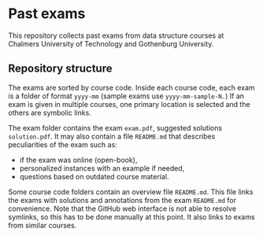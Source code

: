 # Past exams

This repository collects past exams from data structure courses at Chalmers University of Technology and Gothenburg University.

## Repository structure

The exams are sorted by course code.
Inside each course code, each exam is a folder of format `yyyy-mm` (sample exams use `yyyy-mm-sample-N.`)
If an exam is given in multiple courses, one primary location is selected and the others are symbolic links.

The exam folder contains the exam `exam.pdf`, suggested solutions `solution.pdf`.
It may also contain a file `README.md` that describes peculiarities of the exam such as:
* if the exam was online (open-book),
* personalized instances with an example if needed,
* questions based on outdated course material.

Some course code folders contain an overview file `README.md`.
This file links the exams with solutions and annotations from the exam `README.md` for convenience.
Note that the GitHub web interface is not able to resolve symlinks, so this has to be done manually at this point.
It also links to exams from similar courses. 
